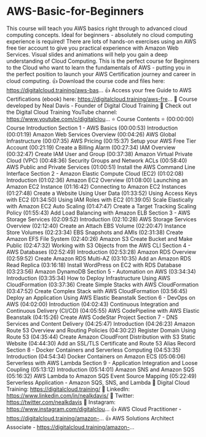 # AWS-Basic-for-Beginners
This course will teach you AWS basics right through to advanced cloud computing concepts.  Ideal for beginners - absolutely no cloud computing experience is required!  There are lots of hands-on exercises using an AWS free tier account to give you practical experience with Amazon Web Services.   Visual slides and animations will help you gain a deep understanding of Cloud Computing.  This is the perfect course for Beginners to the Cloud who want to learn the fundamentals of AWS - putting you in the perfect position to launch your AWS Certification journey and career in cloud computing.  👍 Download the course code and files here: https://digitalcloud.training/aws-bas... 👍 Access your free Guide to AWS Certifications (ebook) here: https://digitalcloud.training/aws-fre...  🎥 Course developed by Neal Davis - Founder of Digital Cloud Training 🔗 Check out the Digital Cloud Training YouTube channel: https://www.youtube.com/c/digitalclou...  ⭐️ Course Contents ⭐️  (00:00:00) Course Introduction   Section 1 - AWS Basics (00:00:53) Introduction (00:01:19) Amazon Web Services Overview (00:04:26) AWS Global Infrastructure (00:07:35) AWS Pricing (00:15:37) Setup your AWS Free Tier Account (00:21:19) Create a Billing Alarm (00:27:34) IAM Overview (00:32:47) Create IAM User and Group (00:37:38) Amazon Virtual Private Cloud (VPC) (00:48:36) Security Groups and Network ACLs (00:58:40) AWS Public and Private Services (01:00:51) Install the AWS Command Line Interface   Section 2 - Amazon Elastic Compute Cloud (EC2) (01:02:08) Introduction (01:02:36) Amazon EC2 Overview (01:08:00) Launching an Amazon EC2 Instance (01:16:42) Connecting to Amazon EC2 Instances (01:27:48) Create a Website Using User Data (01:33:52) Using Access Keys with EC2 (01:34:50) Using IAM Roles with EC2 (01:39:05) Scale Elastically with Amazon EC2 Auto Scaling (01:47:47) Create a Target Tracking Scaling Policy (01:55:43) Add Load Balancing with Amazon ELB   Section 3 - AWS Storage Services (02:09:52) Introduction (02:10:28) AWS Storage Services Overview (02:12:40) Create an Attach EBS Volume (02:20:47) Instance Store Volumes (02:23:34) EBS Snapshots and AMIs (02:31:38) Create Amazon EFS File System (02:40:26) Amazon S3 Create Bucket and Make Public (02:47:32) Working with S3 Objects from the AWS CLI   Section 4 - AWS Databases (02:52:49) Introduction (02:53:28) Amazon RDS Overview (02:59:52) Create Amazon RDS Multi-AZ (03:10:35) Add an Amazon RDS Read Replica (03:16:18) Install WordPress on EC2 with RDS Database (03:23:56) Amazon DynamoDB   Section 5 - Automation on AWS (03:34:34) Introduction (03:35:34) How to Deploy Infrastructure Using AWS CloudFormation (03:37:36) Create Simple Stacks with AWS CloudFormation (03:47:52) Create Complex Stack with AWS CloudFormation  (03:56:45) Deploy an Application Using AWS Elastic Beanstalk   Section 6 - DevOps on AWS (04:02:00) Introduction (04:02:43) Continuous Integration and Continuous Delivery (CI/CD) (04:05:55) AWS CodePipeline with AWS Elastic Beanstalk (04:15:26) Create AWS CodeStar Project   Section 7 - DNS Services and Content Delivery (04:25:47) Introduction (04:26:23) Amazon Route 53 Overview and Routing Policies (04:30:22) Register Domain Using Route 53 (04:35:44) Create Amazon CloudFront Distribution with S3 Static Website (04:44:30) Add an SSL/TLS Certificate and Route 53 Alias Record   Section 8 - Docker Containers and Serverless Computing (04:53:35) Introduction (04:54:34) Docker Containers on Amazon ECS (05:06:06) Serverless with AWS Lambda   Section 9 - Application Integration and Loose Coupling (05:13:12) Introduction (05:14:01) Amazon SNS and Amazon SQS (05:16:32) AWS Lambda to Amazon SQS Event Source Mapping (05:22:49) Serverless Application - Amazon SQS, SNS, and Lambda  🔗 Digital Cloud Training: https://digitalcloud.training/ 🔗 LinkedIn: https://www.linkedin.com/in/nealkdavis/ 🔗 Twitter: https://twitter.com/nealkdavis 🔗 Instagram: https://www.instagram.com/digitalclou...  👍 AWS Cloud Practitioner - https://digitalcloud.training/amazon-... 👍 AWS Solutions Architect Associate - https://digitalcloud.training/amazon-...
